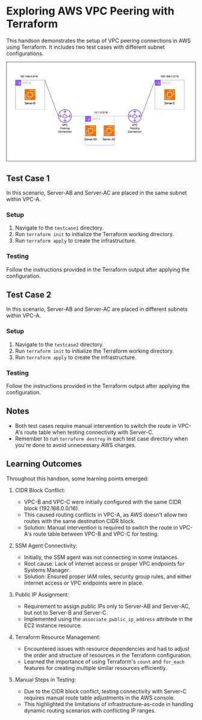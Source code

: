# Exploring AWS VPC Peering with Terraform

This handson demonstrates the setup of VPC peering connections in AWS using Terraform. It includes two test cases with different subnet configurations.

![vpcpeeringconfigurations](./images/vpcpeering.jpg)

## Test Case 1

In this scenario, Server-AB and Server-AC are placed in the same subnet within VPC-A.

### Setup
1. Navigate to the `testcase1` directory.
2. Run `terraform init` to initialize the Terraform working directory.
3. Run `terraform apply` to create the infrastructure.

### Testing
Follow the instructions provided in the Terraform output after applying the configuration.

## Test Case 2

In this scenario, Server-AB and Server-AC are placed in different subnets within VPC-A.

### Setup
1. Navigate to the `testcase2` directory.
2. Run `terraform init` to initialize the Terraform working directory.
3. Run `terraform apply` to create the infrastructure.

### Testing
Follow the instructions provided in the Terraform output after applying the configuration.

## Notes

- Both test cases require manual intervention to switch the route in VPC-A's route table when testing connectivity with Server-C.
- Remember to run `terraform destroy` in each test case directory when you're done to avoid unnecessary AWS charges.

## Learning Outcomes

Throughout this handson, some learning points emerged:

1. CIDR Block Conflict:
   - VPC-B and VPC-C were initially configured with the same CIDR block (192.168.0.0/16).
   - This caused routing conflicts in VPC-A, as AWS doesn't allow two routes with the same destination CIDR block.
   - Solution: Manual intervention is required to switch the route in VPC-A's route table between VPC-B and VPC-C for testing.

2. SSM Agent Connectivity:
   - Initially, the SSM agent was not connecting in some instances.
   - Root cause: Lack of internet access or proper VPC endpoints for Systems Manager.
   - Solution: Ensured proper IAM roles, security group rules, and either internet access or VPC endpoints were in place.

3. Public IP Assignment:
   - Requirement to assign public IPs only to Server-AB and Server-AC, but not to Server-B and Server-C.
   - Implemented using the `associate_public_ip_address` attribute in the EC2 instance resource.

4. Terraform Resource Management:
   - Encountered issues with resource dependencies and had to adjust the order and structure of resources in the Terraform configuration.
   - Learned the importance of using Terraform's `count` and `for_each` features for creating multiple similar resources efficiently.

5. Manual Steps in Testing:
   - Due to the CIDR block conflict, testing connectivity with Server-C requires manual route table adjustments in the AWS console.
   - This highlighted the limitations of infrastructure-as-code in handling dynamic routing scenarios with conflicting IP ranges.